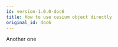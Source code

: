 ```yaml
---
id: version-1.0.0-doc6
title: How to use cesium object directly
original_id: doc6
---
```


Another one
